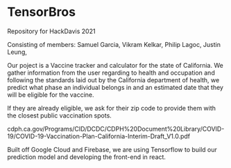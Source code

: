 # TensorBros
Repository for HackDavis 2021

Consisting of members:
Samuel Garcia,
Vikram Kelkar,
Philip Lagoc,
Justin Leung,

Our poject is a Vaccine tracker and calculator for the state of California.
We gather information from the user regarding to health and occupation and following the standards laid out by the California department of health,
we predict what phase an individual belongs in and an estimated date that they will be eligible for the vaccine.

If they are already eligible, we ask for their zip code to provide them with the closest public vaccination spots.

cdph.ca.gov/Programs/CID/DCDC/CDPH%20Document%20Library/COVID-19/COVID-19-Vaccination-Plan-California-Interim-Draft_V1.0.pdf

Built off Google Cloud and Firebase, we are using Tensorflow to build our prediction model and developing the front-end in react.
